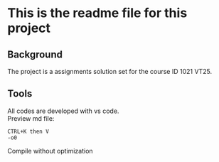 # This is the readme file for this project
## Background
The project is a assignments solution set for the course ID 1021 VT25.

## Tools
All codes are developed with vs code.\
Preview md file:
```
CTRL+K then V 
-o0 
```
Compile without optimization